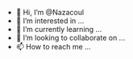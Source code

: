 - 👋 Hi, I’m @Nazacoul
- 👀 I’m interested in ...
- 🌱 I’m currently learning ...
- 💞️ I’m looking to collaborate on ...
- 📫 How to reach me ...

<!---
Nazacoul/Nazacoul is a ✨ special ✨ repository because its `README.md` (this file) appears on your GitHub profile.
You can click the Preview link to take a look at your changes.
--->
